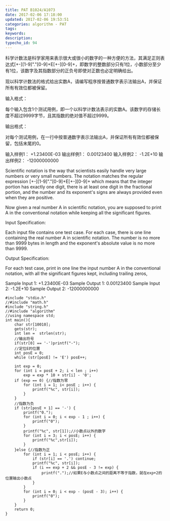 ```yaml
---
title: PAT B1024/A1073
date: 2017-02-06 17:18:00
updated: 2017-02-06 19:53:51
categories: algorithm - PAT
tags: 
keywords:
description:
typecho_id: 94
---
```

科学计数法是科学家用来表示很大或很小的数字的一种方便的方法，其满足正则表达式[+-][1-9]"."[0-9]+E[+-][0-9]+，即数字的整数部分只有1位，小数部分至少有1位，该数字及其指数部分的正负号即使对正数也必定明确给出。

现以科学计数法的格式给出实数A，请编写程序按普通数字表示法输出A，并保证所有有效位都被保留。

输入格式：

每个输入包含1个测试用例，即一个以科学计数法表示的实数A。该数字的存储长度不超过9999字节，且其指数的绝对值不超过9999。

输出格式：

对每个测试用例，在一行中按普通数字表示法输出A，并保证所有有效位都被保留，包括末尾的0。

输入样例1：
+1.23400E-03
输出样例1：
0.00123400
输入样例2：
-1.2E+10
输出样例2：
-12000000000

Scientific notation is the way that scientists easily handle very large numbers or very small numbers. The notation matches the regular expression [+-][1-9]"."[0-9]+E[+-][0-9]+ which means that the integer portion has exactly one digit, there is at least one digit in the fractional portion, and the number and its exponent's signs are always provided even when they are positive.

Now given a real number A in scientific notation, you are supposed to print A in the conventional notation while keeping all the significant figures.

Input Specification:

Each input file contains one test case. For each case, there is one line containing the real number A in scientific notation. The number is no more than 9999 bytes in length and the exponent's absolute value is no more than 9999.

Output Specification:

For each test case, print in one line the input number A in the conventional notation, with all the significant figures kept, including trailing zeros,

Sample Input 1:
+1.23400E-03
Sample Output 1:
0.00123400
Sample Input 2:
-1.2E+10
Sample Output 2:
-12000000000


    #include "stdio.h"
    //#include "math.h"
    #include "string.h"
    //#include "algorithm"
    //using namespace std;
    int main(){
        char str[10010];
        gets(str);
        int len =  strlen(str);
        //输出符号
        if(str[0] == '-')printf("-");
        //定位E的位置
        int posE = 0;
        while (str[posE] != 'E') posE++;
        
        int exp = 0;
        for (int i = posE + 2; i < len ; i++)
            exp = exp * 10 + str[i] - '0';
        if (exp == 0) {//指数为零
            for (int i = 1; i< posE ; i++) {
                printf("%c", str[i]);
            }
        }
        //指数为负
        if (str[posE + 1] == '-') {
            printf("0.");
            for (int i = 0; i < exp - 1 ; i++) {
                printf("0");
            }
            printf("%c", str[1]);//小数点以外的数字
            for (int i = 3; i < posE; i++) {
                printf("%c",str[i]);
            }
        }else {//指数为正
            for (int i = 1; i < posE; i++) {
                if (str[i] == '.') continue;
                printf("%c", str[i]);
                if (i == exp + 2 && posE - 3 != exp) {
                    printf(".");//如果E与小数点之间的距离不等于指数，就在exp+2的位置输出小数点
                }
            }
            for (int i = 0; i < exp - (posE - 3); i++) {
                printf("0");
            }
        }
        return 0;
    }

